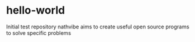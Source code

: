 # hello-world
Initial test repository
nathvibe aims to create useful open source programs to solve specific problems
